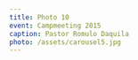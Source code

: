 ```yaml
---
title: Photo 10
event: Campmeeting 2015
caption: Pastor Romulo Daquila
photo: /assets/carousel5.jpg
---
```


